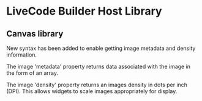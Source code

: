 # LiveCode Builder Host Library
## Canvas library

New syntax has been added to enable getting image metadata and density
information.

The image 'metadata' property returns data associated with the image in the
form of an array.

The image 'density' property returns an images density in dots per inch (DPI).
This allows widgets to scale images appropriately for display.
